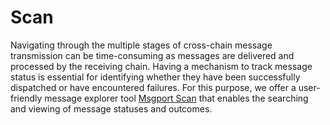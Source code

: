 # Scan

Navigating through the multiple stages of cross-chain message transmission can be time-consuming as messages are delivered and processed by the receiving chain. Having a mechanism to track message status is essential for identifying whether they have been successfully dispatched or have encountered failures. For this purpose, we offer a user-friendly message explorer tool [Msgport Scan](https://msgscan.darwinia.network/) that enables the searching and viewing of message statuses and outcomes.